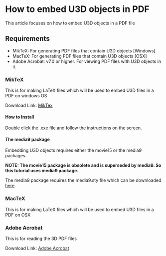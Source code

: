 # How to embed U3D objects in PDF

This article focuses on how to embed U3D objects in a PDF file

## Requirements

+ MikTeX: For generating PDF files that contain U3D objects [Windows]
+ MacTeX: For generating PDF files that contain U3D objects [OSX]
+ Adobe Acrobat: v7.0 or higher. For viewing PDF files with U3D objects in it.

### MikTeX

This is for making LaTeX files which will be used to embed U3D files in a PDF on windows OS

Download Link: [MikTex](http://miktex.org/download)

#### How to Install

Double click the .exe file and follow the instructions on the screen.

#### The media9 package

Embedding U3D objects requires either the movie15 or the media9 packages.

**NOTE: The movie15 package is obsolete and is superseded by media9. So this tutorial uses media9 package.** 



The media9 package requires the media9.sty file which can be downloaded [here](https://www.ctan.org/tex-archive/macros/latex/contrib/media9?lang=en).

### MacTeX

This is for making LaTeX files which will be used to embed U3D files in a PDF on OSX

### Adobe Acrobat

This is for reading the 3D PDF files

Download Link: [Adobe Acrobat](https://get.adobe.com/reader/)
